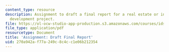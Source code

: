 ```yaml
---
content_type: resource
description: Assignment to draft a final report for a real estate or infrastructure
  development project.
file: https://ol-ocw-studio-app-production.s3.amazonaws.com/courses/ids-720j-tools-for-analysis-design-for-real-estate-and-infrastructure-development-spring-2010/270a942af77a249c8c4cc1e06b212354_MITESD_712S10_proj05.pdf
file_type: application/pdf
resourcetype: Document
title: 'Assignment: Draft Final Report'
uid: 270a942a-f77a-249c-8c4c-c1e06b212354
---
```


